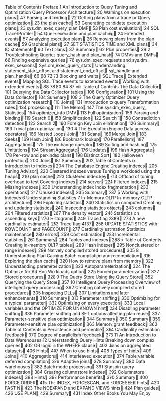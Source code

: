 Table of Contents
Preface
1
An Introduction to Query Tuning and Optimization
Query Processor Architecture 20
Warnings on execution plans 47
Parsing and binding 22
Getting plans from a trace or
Query optimization 23
the plan cache 53
Generating candidate execution plans 23
sys.dm_exec_query_plan DMF 53
Plan cost evaluation 24
SQL Trace/Profiler 54
Query execution and plan caching 24
Extended events 57
Analyzing execution plans 26
Removing plans from the plan cache 59
Graphical plans 27
SET STATISTICS TIME and
XML plans 34
IO statements 60
Text plans 37
Summary 62
Plan properties 39
2
Troubleshooting Queries
query_hash and plan_hash 74
DMVs and DMFs 66
Finding expensive queries 76
sys.dm_exec_requests and sys.dm_
exec_sessions Sys.dm_exec_query_stats Understanding statement_start_offset
and statement_end_offset sql_handle and plan_handle 66
68
72
73
Blocking and waits SQL Trace Extended events Mapping SQL Trace events to
extended events Working with extended events 88
78
80
84
87
viii
Table of Contents
The Data Collector 101
Querying the Data Collector tables 106
Configuration 101
Using the Data Collector 104
Summary 108
3
The Query Optimizer
Query optimization research 110
Joins 131
Introduction to query
Transformation rules 134
processing 111
The Memo 147
The sys.dm_exec_query_
Statistics 154
optimizer_info DMV 113
Full optimization 156
Parsing and binding 119
Search 0 158
Simplification 122
Search 1 158
Contradiction detection 123
Search 2 160
Foreign Key Join elimination 126
Summary 163
Trivial plan optimization 130
4
The Execution Engine
Data access operators 166
Nested Loops Join 181
Scans 166
Merge Join 183
Seeks 169
Hash Join 186
Bookmark lookup 170
Parallelism 187
Aggregations 175
The exchange operator 189
Sorting and hashing 175
Limitations 194
Stream Aggregate 176
Updates 196
Hash Aggregate 178
Per-row and per-index plans 198
Distinct Sort 180
Halloween protection 200
Joins 181
Summary 202
Table of Contents ix
Introduction to indexes 204
The Database Engine
Creating indexes 205
Tuning Advisor 220
Clustered indexes versus
Tuning a workload using the
heaps 210
plan cache 223
Clustered index key 213
Offload of tuning overhead to test
Covering indexes 214
server 224
Filtered indexes 215
Missing indexes 230
Understanding index
Index fragmentation 233
operations 217
Unused indexes 235
Summary 237
5
Working with Indexes
6
Understanding Statistics
7
In-Memory OLTP
In-memory OLTP
architecture 286
Exploring statistics 240
Statistics on computed
Creating and updating statistics 240
Inspecting statistics objects 243
columns 264
Filtered statistics 267
The density vector 246
Statistics on ascending keys 270
Histograms 249
Trace flag 2389 273
A new cardinality
estimator 253
Trace flag 4137 258
UPDATE STATISTICS
with ROWCOUNT and
PAGECOUNT 277
Cardinality estimation
Statistics maintenance 280
errors 259
Cost estimation 283
Incremental statistics 261
Summary 284
Tables and indexes 288
x
Table of Contents
Creating in-memory OLTP tables 289
Hash indexes 295
Nonclustered or range indexes 299
Natively compiled stored
procedures 305
8
Understanding Plan Caching
Batch compilation and
recompilation 316
Exploring the plan cache 320
How to remove plans from
memory 322
Understanding
parameterization 323
Autoparameterization 324
The Optimize for Ad Hoc
Workloads option 325
Forced parameterization 327
Stored procedures 328
9
The Query Store
Using the Query Store 352
Querying the Query Store 357
10
Intelligent Query Processing
Overview of intelligent query
processing 362
Creating natively compiled stored
procedures 305
Inspecting DLLs 307
Limitations and later
enhancements 310
Summary 313
Parameter sniffing 330
Optimizing for a typical
parameter 332
Optimizing on every execution 333
Local variables and the OPTIMIZE
FOR UNKNOWN hint 334
Disabling parameter sniffing 336
Parameter sniffing and SET options
affecting plan reuse 337
Parameter-sensitive plan
optimization 344
Summary 350
Summary 359
Parameter-sensitive plan optimization 363
Memory grant feedback 363
Table of Contents xi
Persistence and percentile 364
Cardinality estimation
feedback 370
Degree of parallelism
feedback 373
11
An Introduction to Data Warehouses
12
Understanding Query Hints
Breaking down complex
queries 402
OR logic in the WHERE clause 403
Joins on aggregated datasets 406
Hints 407
When to use hints 408
Types of hints 409
Joins 410
Aggregations 414
Interleaved execution 374
Table variable deferred
compilation 376
Adaptive joins 378
Summary 380
Data warehouses 382
Batch mode processing 391
Star join query optimization 384
Creating columnstore indexes 392
Columnstore indexes 388
Hints 398
Performance benefits 390
Summary 400
FORCE ORDER 415
The INDEX, FORCESCAN,
and FORCESEEK hints 420
FAST N 423
The NOEXPAND and
EXPAND VIEWS hints 424
Plan guides 426
USE PLAN 429
Summary 431
Index
Other Books You May Enjoy